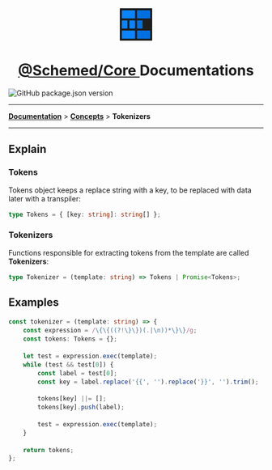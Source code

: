 <div align="center">
    <img alt="Schemed Logo" width="64" src="https://raw.githubusercontent.com/schemed-js/brand/master/dark/main-fill.svg">
    <h1>
		<a href="https://github.com/schemed-js/core">
        	@Schemed/Core
    	</a>
		<span>Documentations</span>
	</h1>
</div>

<img alt="GitHub package.json version" src="https://img.shields.io/github/package-json/v/schemed-js/core">

---

[**Documentation**](../) > [**Concepts**](README.md) > **Tokenizers**

---

## Explain

### Tokens

Tokens object keeps a replace string with a key, to be replaced with data later with a transpiler:

```ts
type Tokens = { [key: string]: string[] };
```

### Tokenizers

Functions responsible for extracting tokens from the template are called **Tokenizers**:

```ts
type Tokenizer = (template: string) => Tokens | Promise<Tokens>;
```

## Examples

```ts
const tokenizer = (template: string) => {
	const expression = /\{\{((?!\}\})(.|\n))*\}\}/g;
	const tokens: Tokens = {};

	let test = expression.exec(template);
	while (test && test[0]) {
		const label = test[0];
		const key = label.replace('{{', '').replace('}}', '').trim();

		tokens[key] ||= [];
		tokens[key].push(label);

		test = expression.exec(template);
	}

	return tokens;
};
```
